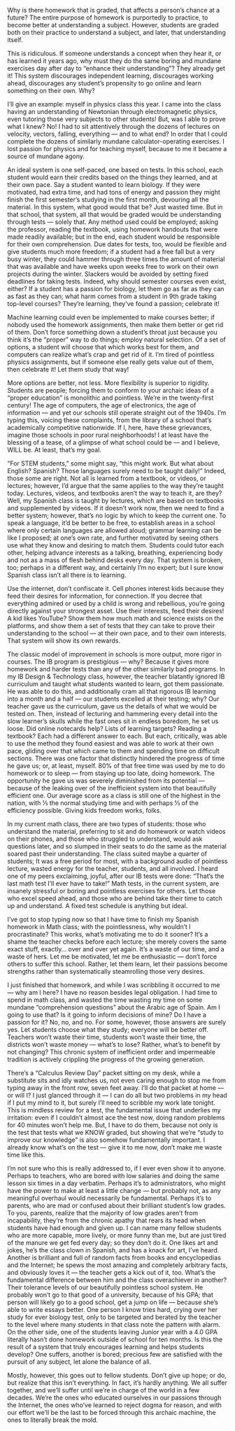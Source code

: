 Why is there homework that is graded, that affects a person’s chance at a future? The entire purpose of homework is purportedly to practice, to become better at understanding a subject. However, students are graded both on their practice to understand a subject, and later, that understanding itself.

This is ridiculous. If someone understands a concept when they hear it, or has learned it years ago, why must they do the same boring and mundane exercises day after day to “enhance their understanding”? They already get it! This system discourages independent learning, discourages working ahead, discourages any student’s propensity to go online and learn something on their own. Why?

I’ll give an example: myself in physics class this year. I came into the class having an understanding of Newtonian through electromagnetic physics, even tutoring those very subjects to other students! But, was I able to prove what I knew? No! I had to sit attentively through the dozens of lectures on velocity, vectors, falling, everything — and to what end? In order that I could complete the dozens of similarly mundane calculator-operating exercises. I lost passion for physics and for teaching myself, because to me it became a source of mundane agony.

An ideal system is one self-paced, one based on tests. In this school, each student would earn their credits based on the things they learned, and at their own pace. Say a student wanted to learn biology. If they were motivated, had extra time, and had tons of energy and passion they might finish the first semester’s studying in the first month, devouring all the material. In this system, what good would that be? Just wasted time. But in that school, that system, all that would be graded would be understanding through tests — solely that. Any method used could be employed; asking the professor, reading the textbook, using homework handouts that were made readily available; but in the end, each student would be responsible for their own comprehension. Due dates for tests, too, would be flexible and give students much more freedom; if a student had a free fall but a very busy winter, they could hammer through three times the amount of material that was available and have weeks upon weeks free to work on their own projects during the winter. Slackers would be avoided by setting fixed deadlines for taking tests. Indeed, why should semester courses even exist, either? If a student has a passion for biology, let them go as far as they can as fast as they can; what harm comes from a student in 9th grade taking top-level courses? They’re learning, they’ve found a passion; celebrate it!

Machine learning could even be implemented to make courses better; if nobody used the homework assignments, then make them better or get rid of them. Don’t force something down a student’s throat just because you think it’s the “proper” way to do things; employ natural selection. Of a set of options, a student will choose that which works best for them, and computers can realize what’s crap and get rid of it. I’m tired of pointless physics assignments, but if someone else really gets value out of them, then celebrate it! Let them study that way!

More options are better, not less. More flexibility is superior to rigidity. Students are people; forcing them to conform to your archaic ideas of a “proper education” is monolithic and pointless. We’re in the twenty-first century! The age of computers, the age of electronics, the age of information — and yet our schools still operate straight out of the 1940s. I’m typing this, voicing these complaints, from the library of a school that’s academically competitive nationwide. If I, here, have these grievances, imagine those schools in poor rural neighborhoods! I at least have the blessing of a tease, of a glimpse of what school could be — and I believe, WILL be. At least, that’s my goal.

“For STEM students,” some might say, “this might work. But what about English? Spanish? Those languages surely need to be taught daily!” Indeed, those some are right. Not all is learned from a textbook, or videos, or lectures; however, I’d argue that the same applies to the way they’re taught today. Lectures, videos, and textbooks aren’t the way to teach it, are they? Well, my Spanish class is taught by lectures, which are based on textbooks and supplemented by videos. If it doesn’t work now, then we need to find a better system; however, that’s no logic by which to keep the current one. To speak a language, it’d be better to be free, to establish areas in a school where only certain languages are allowed aloud; grammar learning can be like I proposed; at one’s own rate, and further motivated by seeing others use what they know and desiring to match them. Students could tutor each other, helping advance interests as a talking, breathing, experiencing body and not as a mass of flesh behind desks every day. That system is broken, too; perhaps in a different way, and certainly I’m no expert; but I sure know Spanish class isn’t all there is to learning.

Use the internet, don’t confiscate it. Cell phones interest kids because they feed their desires for information, for connection. If you decree that everything admired or used by a child is wrong and rebellious, you’re going directly against your strongest asset. Use their interests, feed their desires! A kid likes YouTube? Show them how much math and science exists on the platforms, and show them a set of tests that they can take to prove their understanding to the school — at their own pace, and to their own interests. That system will show its own rewards.

The classic model of improvement in schools is more output, more rigor in courses. The IB program is prestigious — why? Because it gives more homework and harder tests than any of the other similarly bad programs. In my IB Design & Technology class, however, the teacher blatantly ignored IB curriculum and taught what students wanted to learn, got them passionate. He was able to do this, and additionally cram all that rigorous IB learning into a month and a half — our students excelled at their testing; why? Our teacher gave us the curriculum, gave us the details of what we would be tested on. Then, instead of lecturing and hammering every detail into the slow learner’s skulls while the fast ones sit in endless boredom, he set us loose. Did online notecards help? Lists of learning targets? Reading a textbook? Each had a different answer to each. But each, critically, was able to use the method they found easiest and was able to work at their own pace, gliding over that which came to them and spending time on difficult sections. There was one factor that distinctly hindered the progress of time he gave us; or, at least, myself. 80% of that free time was used by me to do homework or to sleep — from staying up too late, doing homework. The opportunity he gave us was severely diminished from its potential — because of the leaking over of the inefficient system into that beautifully efficient one. Our average score as a class is still one of the highest in the nation, with ⅕ the normal studying time and with perhaps ⅓ of the efficiency possible. Giving kids freedom works, folks.

In my current math class, there are two types of students: those who understand the material, preferring to sit and do homework or watch videos on their phones, and those who struggled to understand, would ask questions later, and so slumped in their seats to do the same as the material soared past their understanding. The class suited maybe a quarter of students; It was a free period for most, with a background audio of pointless lecture, wasted energy for the teacher, students, and all involved. I heard one of my peers exclaiming, joyful, after our IB tests were done: “That’s the last math test I’ll ever have to take!” Math tests, in the current system, are insanely stressful or boring and pointless exercises for others. Let those who excel speed ahead, and those who are behind take their time to catch up and understand. A fixed test schedule is anything but ideal.

I’ve got to stop typing now so that I have time to finish my Spanish homework in Math class; with the pointlessness, why wouldn’t I procrastinate? This works, what’s motivating me to do it sooner? It’s a shame the teacher checks before each lecture; she merely covers the same exact stuff, exactly… over and over yet again. It’s a waste of our time, and a waste of hers. Let me be motivated, let me be enthusiastic — don’t force others to suffer this school. Rather, let them learn, let their passions become strengths rather than systematically steamrolling those very desires.

I just finished that homework, and while I was scribbling it occurred to me — why am I here? I have no reason besides legal obligation. I had time to spend in math class, and wasted the time wasting my time on some mundane “comprehension questions” about the Arabic age of Spain. Am I going to use that? Is it going to inform decisions of mine? Do I have a passion for it? No, no, and no. For some, however, those answers are surely yes. Let students choose what they study; everyone will be better off. Teachers won’t waste their time, students won’t waste their time, the districts won’t waste money — what’s to lose? Rather, what’s to benefit by not changing? This chronic system of inefficient order and impermeable tradition is actively crippling the progress of the growing generation.

There’s a “Calculus Review Day” packet sitting on my desk, while a substitute sits and idly watches us, not even caring enough to stop me from typing away in the front row, seven feet away. I’ll do that packet at home — or will I? I just glanced through it — I can do all but two problems in my head if I put my mind to it, but surely I’ll need to scribble my work late tonight. This is mindless review for a test, the fundamental issue that underlies my irritation: even if I couldn’t almost ace the test now, doing random problems for 40 minutes won’t help me. But, I have to do them, because not only is the test that tests what we KNOW graded, but showing that we’re “study to improve our knowledge” is also somehow fundamentally important. I already know what’s on the test — give it to me now, don’t make me waste time like this.

I’m not sure who this is really addressed to, if I ever even show it to anyone. Perhaps to teachers, who are bored with low salaries and doing the same lesson six times in a day verbatim. Perhaps it’s to administrators, who might have the power to make at least a little change — but probably not, as any meaningful overhaul would necessarily be fundamental. Perhaps it’s to parents, who are mad or confused about their brilliant student’s low grades. To you, parents, realize that the majority of low grades aren’t from incapability, they’re from the chronic apathy that rears its head when students have had enough and given up. I can name many fellow students who are more capable, more lively, or more funny than me, but are just tired of the manure we get fed every day; so they don’t do it. One likes art and jokes, he’s the class clown in Spanish, and has a knack for art, I’ve heard. Another is brilliant and full of random facts from books and encyclopedias and the Internet; he spews the most amazing and completely arbitrary facts, and obviously loves it — the teacher gets a kick out of it, too. What’s the fundamental difference between him and the class overachiever in another? Their tolerance levels of our beautifully pointless school system. He probably won’t go to that good of a university, because of his GPA; that person will likely go to a good school, get a jump on life — because she’s able to write essays better. One person I know tries hard, crying over her study for ever biology test, only to be targeted and berated by the teacher to the level where many students in that class note the pattern with alarm. On the other side, one of the students leaving Junior year with a 4.0 GPA literally hasn’t done homework outside of school for ten months. Is this the result of a system that truly encourages learning and helps students develop? One suffers, another is bored; precious few are satisfied with the pursuit of any subject, let alone the balance of all.

Mostly, however, this goes out to fellow students. Don’t give up hope; or do, but realize that this isn’t everything. In fact, it’s hardly anything. We all suffer together, and we’ll suffer until we’re in charge of the world in a few decades. We’re the ones who educated ourselves in our passions through the Internet, the ones who’ve learned to reject dogma for reason, and with our effort we’ll be the last to be forced through this archaic machine, the ones to literally break the mold.